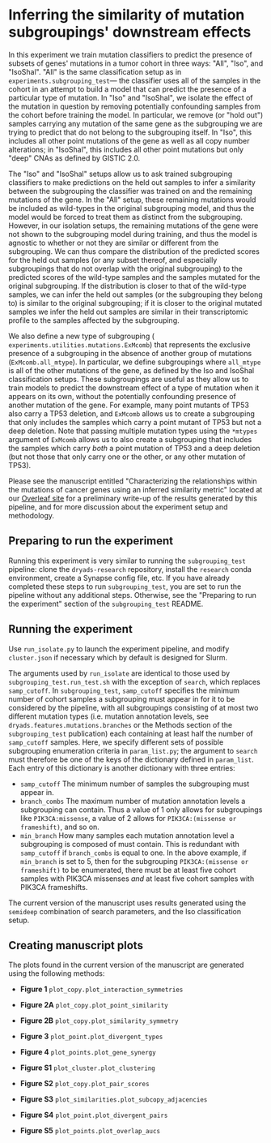 # Inferring the similarity of mutation subgroupings' downstream effects #

In this experiment we train mutation classifiers to predict the presence of
subsets of genes' mutations in a tumor cohort in three ways: "All", "Iso", and
"IsoShal". "All" is the same classification setup as in
`experiments.subgrouping_test`— the classifier uses all of the samples in the
cohort in an attempt to build a model that can predict the presence of a
particular type of mutation. In "Iso" and "IsoShal", we isolate the effect
of the mutation in question by removing potentially confounding samples from
the cohort before training the model. In particular, we remove (or "hold out")
samples carrying any mutation of the same gene as the subgrouping we are
trying to predict that do not belong to the subgrouping itself. In "Iso", this
includes all other point mutations of the gene as well as all copy number
alterations; in "IsoShal", this includes all other point mutations but only
"deep" CNAs as defined by GISTIC 2.0.

The "Iso" and "IsoShal" setups allow us to ask trained subgrouping classifiers
to make predictions on the held out samples to infer a similarity between
the subgrouping the classifier was trained on and the remaining mutations of
the gene. In the "All" setup, these remaining mutations would be included as
wild-types in the original subgrouping model, and thus the model would be
forced to treat them as distinct from the subgrouping. However, in our
isolation setups, the remaining mutations of the gene were not shown to the
subgrouping model during training, and thus the model is agnostic to whether
or not they are similar or different from the subgrouping. We can thus compare
the distribution of the predicted scores for the held out samples (or any
subset thereof, and especially subgroupings that do not overlap with the
original subgrouping) to the predicted scores of the wild-type samples and the
samples mutated for the original subgrouping. If the distribution is closer to
that of the wild-type samples, we can infer the held out samples (or the
subgrouping they belong to) is similar to the original subgrouping; if it is
closer to the original mutated samples we infer the held out samples are
similar in their transcriptomic profile to the samples affected by the
subgrouping.

We also define a new type of subgrouping (
`experiments.utilities.mutations.ExMcomb`) that represents the exclusive
presence of a subgrouping in the absence of another group of mutations
(`ExMcomb.all_mtype`). In particular, we define subgroupings where `all_mtype`
is all of the other mutations of the gene, as defined by the Iso and IsoShal
classification setups. These subgroupings are useful as they allow us to train
models to predict the downstream effect of a type of mutation when it appears
on its own, without the potentially confounding presence of another mutation
of the gene. For example, many point mutants of TP53 also carry a TP53
deletion, and `ExMcomb` allows us to create a subgrouping that only includes
the samples which carry a point mutant of TP53 but not a deep deletion. Note
that passing multiple mutation types using the `*mtypes` argument of `ExMcomb`
allows us to also create a subgrouping that includes the samples which carry
*both* a point mutation of TP53 and a deep deletion (but not those that only
carry one or the other, or any other mutation of TP53).

Please see the manuscript entitled "Characterizing the relationships within
the mutations of cancer genes using an inferred similarity metric" located at
our [Overleaf site](https://www.overleaf.com/project/6035bd54441f1ee82acb3f9b)
for a preliminary write-up of the results generated by this pipeline, and for
more discussion about the experiment setup and methodology.


## Preparing to run the experiment ##

Running this experiment is very similar to running the `subgrouping_test`
pipeline: clone the `dryads-research` repository, install the `research` conda
environment, create a Synapse config file, etc. If you have already completed
these steps to run `subgrouping_test`, you are set to run the pipeline
without any additional steps. Otherwise, see the "Preparing to run the
experiment" section of the `subgrouping_test` README.


## Running the experiment ##

Use `run_isolate.py` to launch the experiment pipeline, and modify
`cluster.json` if necessary which by default is designed for Slurm.

The arguments used by `run_isolate` are identical to those used by
`subgrouping_test.run_test.sh` with the exception of `search`, which replaces
`samp_cutoff`. In `subgrouping_test`, `samp_cutoff` specifies the minimum
number of cohort samples a subgrouping must appear in for it to be considered
by the pipeline, with all subgroupings consisting of at most two different
mutation types (i.e. mutation annotation levels, see
`dryads.features.mutations.branches` or the Methods section of the
`subgrouping_test` publication) each containing at least half the number of
`samp_cutoff` samples. Here, we specify different sets of possible subgrouping
enumeration criteria in `param_list.py`; the argument to `search` must
therefore be one of the keys of the dictionary defined in `param_list`.
Each entry of this dictionary is another dictionary with three entries:

- `samp_cutoff` The minimum number of samples the subgrouping must appear in.
- `branch_combs` The maximum number of mutation annotation levels a
                 subgrouping can contain. Thus a value of 1 only allows for
                 subgroupings like `PIK3CA:missense`, a value of 2 allows for
                 `PIK3CA:(missense or frameshift)`, and so on.
- `min_branch` How many samples each mutation annotation level a subgrouping
               is composed of must contain. This is redundant with
               `samp_cutoff` if `branch_combs` is equal to one. In the above
               example, if `min_branch` is set to 5, then for the subgrouping
               `PIK3CA:(missense or frameshift)` to be enumerated, there must
               be at least five cohort samples with PIK3CA missenses *and* at
               least five cohort samples with PIK3CA frameshifts.

The current version of the manuscript uses results generated using the
`semideep` combination of search parameters, and the Iso classification setup.


## Creating manuscript plots ##

The plots found in the current version of the manuscript are generated using
the following methods:

- **Figure 1** `plot_copy.plot_interaction_symmetries`
- **Figure 2A** `plot_copy.plot_point_similarity`
- **Figure 2B** `plot_copy.plot_similarity_symmetry`
- **Figure 3** `plot_point.plot_divergent_types`
- **Figure 4** `plot_points.plot_gene_synergy`

- **Figure S1** `plot_cluster.plot_clustering`
- **Figure S2** `plot_copy.plot_pair_scores`
- **Figure S3** `plot_similarities.plot_subcopy_adjacencies`
- **Figure S4** `plot_point.plot_divergent_pairs`
- **Figure S5** `plot_points.plot_overlap_aucs`
